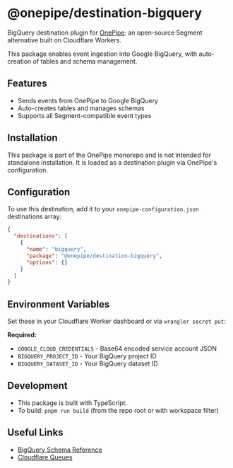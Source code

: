 # @onepipe/destination-bigquery

BigQuery destination plugin for [OnePipe](https://github.com/richardmaccaw/onepipe): an open-source Segment alternative built on Cloudflare Workers.

This package enables event ingestion into Google BigQuery, with auto-creation of tables and schema management.

## Features

- Sends events from OnePipe to Google BigQuery
- Auto-creates tables and manages schemas
- Supports all Segment-compatible event types

## Installation

This package is part of the OnePipe monorepo and is not intended for standalone installation. It is loaded as a destination plugin via OnePipe's configuration.

## Configuration

To use this destination, add it to your `onepipe-configuration.json` destinations array:

```json
{
  "destinations": [
    {
      "name": "bigquery",
      "package": "@onepipe/destination-bigquery",
      "options": {}
    }
  ]
}
```

## Environment Variables

Set these in your Cloudflare Worker dashboard or via `wrangler secret put`:

**Required:**

- `GOOGLE_CLOUD_CREDENTIALS` - Base64 encoded service account JSON
- `BIGQUERY_PROJECT_ID` - Your BigQuery project ID
- `BIGQUERY_DATASET_ID` - Your BigQuery dataset ID

## Development

- This package is built with TypeScript.
- To build: `pnpm run build` (from the repo root or with workspace filter)

## Useful Links

- [BigQuery Schema Reference](https://segment.com/docs/connections/storage/warehouses/schema/)
- [Cloudflare Queues](https://developers.cloudflare.com/queues/get-started/#related-resources)
